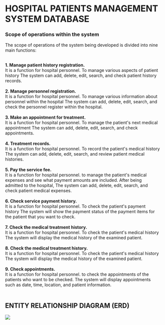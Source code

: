 # HOSPITAL PATIENTS MANAGEMENT SYSTEM DATABASE
<h3>Scope of operations within the system</h3>
<pr>The scope of operations of the system being developed is divided into nine main functions:</pr>
<br>
<br>

<b><pr>1. Manage patient history registration.</pr><br></b>
It is a function for hospital personnel. To manage various aspects of patient history The system can add, delete, edit, search, and check patient history records.</pr>
<br>
<br>
<b><pr>2. Manage personnel registration.</pr><br></b>
It is a function for hospital personnel. To manage various information about personnel within the hospital The system can add, delete, edit, search, and check the personnel register within the hospital.</pr>
<br>
<br>
<b><pr>3. Make an appointment for treatment.</pr><br></b>
It is a function for hospital personnel. To manage the patient's next medical appointment The system can add, delete, edit, search, and check appointments.</pr>
<br>
<br>
<b><pr>4. Treatment records.</pr><br></b>
It is a function for hospital personnel. To record the patient's medical history The system can add, delete, edit, search, and review patient medical histories.</pr>
<br>
<br>
<b><pr>5. Pay the service fee.</pr><br></b>
It is a function for hospital personnel. to manage the patient's medical expenses and see what payment amounts are included. After being admitted to the hospital, The system can add, delete, edit, search, and check patient medical expenses.</pr>
<br>
<br>
<b><pr>6. Check service payment history.</pr><br></b>
It is a function for hospital personnel. To check the patient's payment history The system will show the payment status of the payment items for the patient that you want to check.
<br>
<br>
<b><pr>7. Check the medical treatment history.</pr><br></b>
It is a function for hospital personnel. To check the patient's medical history The system will display the medical history of the examined patient.</pr>
<br>
<br>
<b><pr>8. Check the medical treatment history.</pr><br></b>
It is a function for hospital personnel. To check the patient's medical history The system will display the medical history of the examined patient.</pr>
<br>
<br>
<b><pr>9. Check appointments.</pr><br></b>
It is a function for hospital personnel. to check the appointments of the patients who want to be checked. The system will display appointments such as date, time, location, and patient information.</pr>
<br>
<br>
<h2><b>ENTITY RELATIONSHIP DIAGRAM (ERD) </b></h2>
<image src="ER Diagram/HPManagement.drawio.png">
